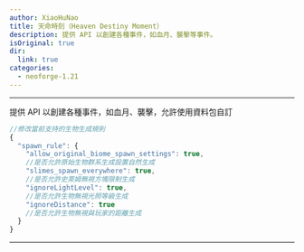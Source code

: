 ```yaml
---
author: XiaoHuNao
title: 天命時刻（Heaven Destiny Moment）
description: 提供 API 以創建各種事件，如血月、襲擊等事件。
isOriginal: true
dir:
  link: true
categories:
  - neoforge-1.21
---
```


<BadgeCompat CurseForge="mc-mods/heaven-destiny-moment" Github="XiaoHuNao/HeavenDestinyMoment" Mcmod="class/17474"/>

---

提供 API 以創建各種事件，如血月、襲擊，允許使用資料包自訂

```js
//修改當前支持的生物生成規則
{
  "spawn_rule": {
    "allow_original_biome_spawn_settings": true, 
    //是否允許原始生物群系生成設置自然生成
    "slimes_spawn_everywhere": true, 
    //是否允許史萊姆無視方塊限制生成
    "ignoreLightLevel": true, 
    //是否允許生物無視光照等級生成
    "ignoreDistance": true 
    //是否允許生物無視與玩家的距離生成
  }
}
```

---

<Catalog hideHeading/>